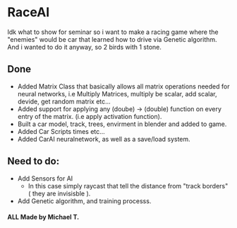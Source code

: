 # RaceAI

Idk what to show for seminar so i want to make a racing game where the "enemies" would be car that learned how to drive via Genetic algorithm.
And i wanted to do it anyway, so 2 birds with 1 stone.

## Done
- Added Matrix Class that basically allows all matrix operations needed for neural networks, i.e Multiply Matrices, multiply be scalar, add scalar, devide,
  get random matrix etc...
- Added support for applying any (doube) -> (double) function on every entry of the matrix. (i.e apply activation function).
- Built a car model, track, trees, envirment in blender and added to game.
- Added Car Scripts times etc...
- Added CarAI neuralnetwork, as well as a save/load system.


## Need to do:
- Add Sensors for AI
  - In this case simply raycast that tell the distance from "track borders" ( they are invisisble ).
- Add Genetic algorithm, and training processs.

#### ALL Made by Michael T.
